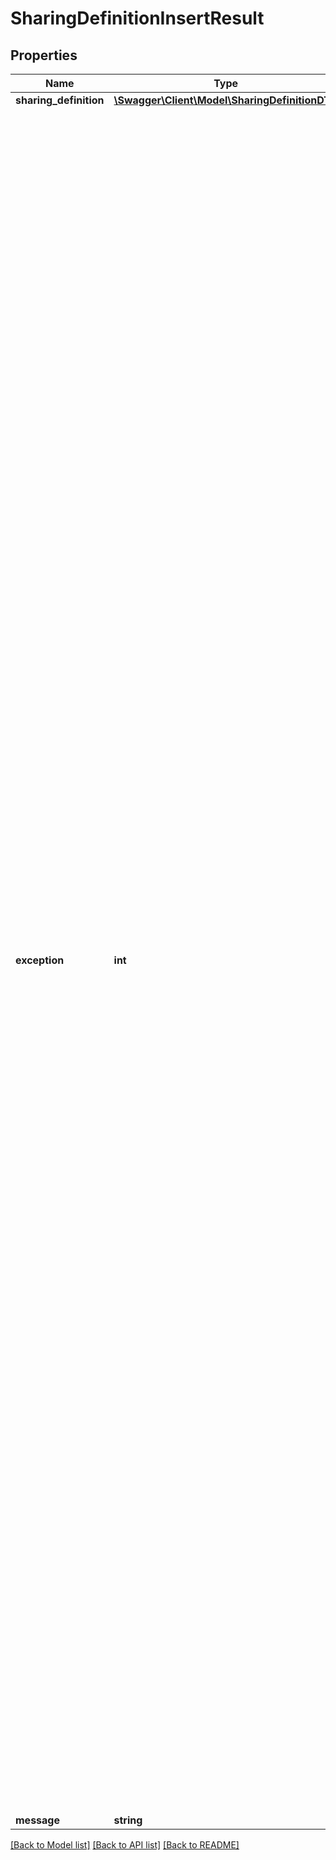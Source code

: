 # SharingDefinitionInsertResult

## Properties
Name | Type | Description | Notes
------------ | ------------- | ------------- | -------------
**sharing_definition** | [**\Swagger\Client\Model\SharingDefinitionDTO**](SharingDefinitionDTO.md) | Created or updated Sharing definition. | [optional] 
**exception** | **int** | Possible values:  0: Nothing  1: Document_Not_Exist  2: Document_Not_Avaiable  3: Document_Is_Archived  4: Document_Has_Running_Process  5: Document_Opened_By_Another_User  6: Document_Pa  7: User_Cannot_Write_In_This_Class  8: User_Cannot_Write_In_This_Document  9: State_Cannot_Permit_Edit  10: Document_as_been_Extracted  11: Cannot_Edit_For_Task_Associated  12: Cannot_Find_ProcessDoc  13: User_Not_Exist  14: User_Cannot_Delete_Documents  15: User_Cannot_Delete_This_Document  16: User_IsNotInAutoreMittenteDestinatari  17: Mail_Address_Is_Not_Unique  18: Mail_Address_NotFound  19: UserName_Is_Not_Unique  20: UserName_Not_Exist  21: UserName_Mail_Is_Not_Unique  22: User_AlreadyExist  23: User_AlreadyExist_In_HiddenState  24: User_AlreadyExist_Not_Active  25: Dm_StringaConnessione_Fail  26: Dm_AssociaFolder_UsedIn_SRP  27: Dm_AssociaFolder_UsedIn_Folders  28: Dm_AssociaFolder_UsedIn_DefaultProfile  29: Dm_AssociaFolder_UsedIn_Mask  30: Dm_StringaConnessione_UsedIn_Dm_VariabiliProcesso  31: Dm_StringaConnessione_UsedIn_Dm_CampiQuery  32: Dm_StringaConnessione_UsedIn_Dm_ElencoCampiTabella  33: Dm_Combo_Gruppi_UsedIn_Dm_CampiSpecifici  34: Dm_Combo_Gruppi_UsedIn_Dm_VariabiliProcesso  35: Dm_CampiSpecGrp_UsedIn_Dm_Campispecifici  36: Dm_Tipidocumento_Invalid_systemId  37: Dm_Tipidocumento_Is_Not_Leaf  38: Dm_Tipidocumento_Contains_Specific_Fields  39: Dm_Tipidocumento_Exist_Profiles  40: Dm_Tipidocumento_Dm_Links_Contains_SystemId  41: State_Cannot_Permit_Revision  42: State_Cannot_Permit_OverWrite  43: Dm_Utenti_Categoria_Must_Be_U  44: Dm_Utenti_User_Is_In_Org  45: Dm_Utenti_Invalid_Aoo  46: Dm_Aoo_Not_Exist  47: Profile_Is_Locked_By_Other_User  48: RenameDocument_Invalid_FileName  49: RenameDocument_Invalid_Extension  50: Dm_Files_Log_Acces_Denied  51: Dm_Emergenza_Tipo_Invalid  52: Dm_Emergenza_Default_DocumentType_Not_Set  53: Dm_TipiDocumento_Not_Found  54: Dm_TipiDocumento_Is_Not_Pa  55: User_Is_Not_In_Role  56: Dm_Sql_UsedIn_Dm_CampiQuery  57: Dm_Fascicoli_Id_Not_Found  58: Dm_Fascioli_Delete_Principale  59: Access_Is_Denied  60: Dm_Fascioli_Has_Childs  61: Dm_Fascicoli_Contains_Docs  62: Dm_Fileinfolde_Not_Found  63: Profile_Entity_Not_Validate  64: Profile_Duplicate_Field  65: Aoo_Null  66: Aoo_Not_Found  67: Dm_Tipidocumento_Invalid_State  68: Dm_Tipidocumento_User_Can_Not_Write  69: Dm_ElencoPratiche_Not_Found  70: Profile_Pa_CanNotModify_Field  71: Dm_CampiSpecifici_Required  72: Dm_CampiSpecifici_NotFound  73: File_Required  74: File_Name_Required  75: Dm_Profile_Insert_Barcode_Incompatible_Class  76: Uniqueness_Rule_Violate  77: Dm_Profile_Update_DATADOC_Greather_Than_DATAPROT  78: Dm_Profile_Update_UnderPa_CanNotModifyAoo  79: Dm_Profile_Update_UnderPa_CanNotModifyState  80: Dm_Profile_Update_UnderPa_CanNotModifyObject  81: Dm_Profile_Update_UnderPa_CanNotModifyInOut  82: Dm_Profile_Update_UnderPa_CanNotModifyDocumentType  83: Dm_Profile_Update_UnderPa_CanNotModifyFrom  84: Dm_Profile_Update_UnderPa_CanNotModifyTo  85: DatiEnte_Spedizione_Invalid  86: Profile_DataProt_Invalid  87: Dm_Profile_Insert_Ivalid_InOut  88: Dm_Setup_Invalid_StatoRegistra  89: Dm_Profile_Insert_Barcode_AlreadyExist  90: Dm_TaskWork_Task_Not_In_Charge  91: Dm_TaskWork_Set_ReadOnly_To_Document  92: Dm_NoteWork_Does_Not_Exist  93: User_Is_Not_Owner  94: Dm_AllegatiWork_Id_Not_Found  95: Document_Is_Opened  96: DmComandiTask_Required  97: DmTaskDoc_Required  98: Dm_VariabiliTask_Required  99: Dm_FigureTask_Required  100: Password_Required  101: TCondEsiti_Execute  102: Dm_Links_Missing  103: Document_Is_Empty  104: Dm_ComandiTask_ClientSide  105: System_Diagnostic_Exception  106: Certificate_Not_Found  107: Sign_Exception  108: SIgn_Service_not_Found  109: Dm_Combo_Gruppi_UsedIn_Dm_VariabiliQuery  110: Dm_RicQuick_Campi_VB6ManageRicQuickFail  111: Dm_Processi_Can_Not_EditDoc  112: Stamps_Are_Not_Available  113: Dm_Profile_Has_No_File  114: Arx_Stamp_Apply_Error  115: FILE_NULL_AFTER_STAMP_APPLY  116: Profile_Pa_Reserved_FromIsRequire  117: Profile_Pa_Reserved_ToIsRequire  118: Profile_Pa_Reserved_AooIsRequire  119: Profile_Pa_Reserved_DocNameIsRequire  120: Dm_Profile_Update_EvasionePa_ClassNoPaException  121: User_Is_Not_Admin  122: Dm_Rubrica_Used_In_AssociaFolder  123: Invalid_Task_Outcome  124: Profile_Insert_Error  125: Dm_Tipidocumento_NoFile  126: LicenseBaseMissing  127: File_Already_Present  128: Generic  129: Dm_Profile_Not_Found  130: Dm_Profile_Is_Not_CheckedOut  131: User_Cannot_Read_This_Document  132: State_Not_Exist  133: Sign_Not_Verified  134: Dm_Barcode_IdBarcode_Not_Found  135: User_Cannot_Use_Barcode  136: Dm_Rubrica_User_CanNotDelete  137: Dm_Rubrica_User_CanNotUpdate  138: Password_Faulted  139: User_Cannot_Read_Any_Document  140: User_Cannot_Read_Some_Document  141: Dm_TipiDocumento_Is_Not_Aos  142: Dm_Profile_IsAos  143: Certificate_LoginFailed  144: Dm_Tipidocumento_RequireFileMustBeOptional  145: Dm_Taskwork_User_Cannot_Lock_Task  146: Dm_Taskwork_Already_Locked_By_Another_User  147: Dm_Taskwork_Already_Locked_By_User_Other_Session  148: Dm_LogonProvider_Association_Missing  149: Dm_Links_Command_IsClient  150: Dm_Collaboration_Is_Read_Only  151: Dm_Collaboration_User_Is_Not_Detail  152: Dm_Collaboration_Not_Have_Master  153: Dm_Collaboration_Not_Exist  154: Ws_DocToIx_Cannot_Delete_Documents  155: Ws_DocToIxCe_Cannot_Delete_Documents  156: Dm_MansioniDynTask_Required  157: Dm_Collaboration_Isnt_Takeoff  158: Dm_Collaboration_Is_Terminated  159: Dm_Collaboration_Master_Not_In_Collaboration  160: Dm_Collaboration_User_Already_TakedOff  161: Dm_Collaboration_Master_not_Exist  162: Dm_Collaboration_Detail_not_Exist  163: Dm_WfSign_Required  164: After_Profile_Insert_Error  165: Ws_Conflict  166: Dm_Taskwork_Not_Found  167: Dm_ApiCall_UsedIn_Dm_CampiQuery | [optional] 
**message** | **string** | Error Message. | [optional] 

[[Back to Model list]](../README.md#documentation-for-models) [[Back to API list]](../README.md#documentation-for-api-endpoints) [[Back to README]](../README.md)


